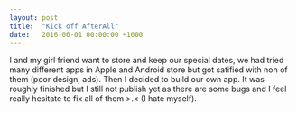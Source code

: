 ```yaml
---
layout: post
title:  "Kick off AfterAll"
date:   2016-06-01 00:00:00 +1000
---
```

I and my girl friend want to store and keep our special dates, we had tried many different apps in Apple and Android store but got satified with non of them (poor design, ads). Then I decided to build our own app. It was roughly finished but I still not publish yet as there are some bugs and I feel really hesitate to fix all of them >.< (I hate myself).